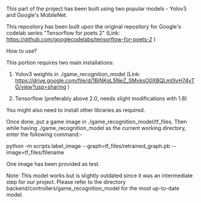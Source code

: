 This part of the project has been built using two popular models - Yolov3 and Google's MobileNet.

This repository has been built upon the original repository for Google's codelab series "Tensorflow for poets 2" (Link: https://github.com/googlecodelabs/tensorflow-for-poets-2 )

How to use?


This portion requires two main installations:

1. Yolov3 weights in ./game_recognition_model (Link: https://drive.google.com/file/d/1BjNKgL5NeZ_SMvksO0XBQLm0lvH74yTG/view?usp=sharing )

2. Tensorflow (preferably above 2.0, needs slight modifications with 1.8)

You might also need to install other libraries as required.

Once done, put a game image in ./game_recognition_model/tf_files. Then while having ./game_recognition_model as the current working directory, enter the following command:-


python -m scripts.label_image     --graph=tf_files/retrained_graph.pb      --image=tf_files/filename


One image has been provided as test.

Note: This model works but is slightly outdated since it was an intermediate step for our project. Please refer to the directory backend/controllers/game_recognition_model for the most up-to-date model.

